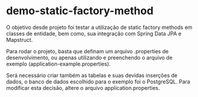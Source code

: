 # demo-static-factory-method

O objetivo desde projeto foi testar a utilização de static factory methods em classes de entidade, bem como, sua integração com Spring Data JPA e Mapstruct.

Para rodar o projeto, basta que definam um arquivo .properties de desenvolvimento, ou apenas utilizando e preenchendo o arquivo de exemplo (application-example.properties).

Será necessário criar também as tabelas e suas devidas inserções de dados, o banco de dados escolhido para o exemplo foi o PostgreSQL. Para modificar esta decisão, altere o arquivo application.properties.
